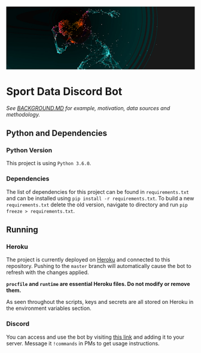 ![Banner Image](documentation_sources/banner.png)

# Sport Data Discord Bot

*See [BACKGROUND.MD](BACKGROUND.MD) for example, motivation, data sources and methodology.*

## Python and Dependencies

### Python Version

This project is using `Python 3.6.0`.

### Dependencies
 
The list of dependencies for this project can be found in `requirements.txt` and can be installed using `pip install -r requirements.txt`. To build a new `requirements.txt` delete the old version, navigate to directory and run `pip freeze > requirements.txt`.

## Running

### Heroku

The project is currently deployed on [Heroku](https://www.heroku.com/) and connected to this repository. Pushing to the `master` branch will automatically cause the bot to refresh with the changes applied.

**`procfile` and  `runtime` are essential Heroku files. Do not modify or remove them.**

As seen throughout the scripts, keys and secrets are all stored on Heroku in the environment variables section. 

### Discord

You can access and use the bot by visiting [this link]((https://discord.com/api/oauth2/authorize?client_id=877412844398837800&permissions=0&scope=bot)) and adding it to your server. Message it `!commands` in PMs to get usage instructions.
